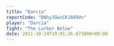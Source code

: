 ```yaml
---
title: "Darcia"
reportCode: "BNhy3GwzCKJA89Vn"
player: "Darcia"
fight: "The Lurker Below"
date: 2021-10-24T19:01:26.673000+00:00
---
```

